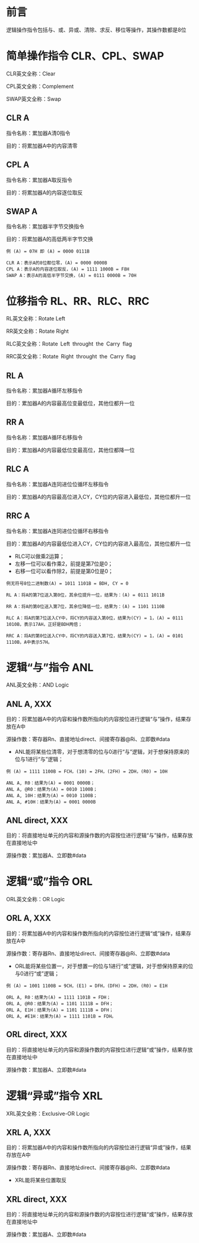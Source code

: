 # 前言
逻辑操作指令包括与、或、异或、清除、求反、移位等操作，其操作数都是8位
# 简单操作指令 CLR、CPL、SWAP
CLR英文全称：Clear

CPL英文全称：Complement

SWAP英文全称：Swap
## CLR A
指令名称：累加器A清0指令

目的：将累加器A中的内容清零
## CPL A
指令名称：累加器A取反指令

目的：将累加器A的内容逐位取反
## SWAP A
指令名称：累加器半字节交换指令

目的：将累加器A的高低两半字节交换

```
例 (A) = 07H 即 (A) = 0000 0111B

CLR A：表示A的8位都位零，(A) = 0000 0000B
CPL A：表示A的内容逐位取反，(A) = 1111 1000B = F8H
SWAP A：表示A的高低半字节交换，(A) = 0111 0000B = 70H
```

# 位移指令 RL、RR、RLC、RRC
RL英文全称：Rotate Left

RR英文全称：Rotate Right

RLC英文全称：Rotate Left throught the Carry flag

RRC英文全称：Rotate Right throught the Carry flag
## RL A
指令名称：累加器A循环左移指令

目的：累加器A的内容最高位变最低位，其他位都升一位
## RR A
指令名称：累加器A循环右移指令

目的：累加器A的内容最低位变最高位，其他位都降一位
## RLC A
指令名称：累加器A连同进位位循环左移指令

目的：累加器A的内容最高位进入CY，CY位的内容进入最低位，其他位都升一位
## RRC A
指令名称：累加器A连同进位位循环右移指令

目的：累加器A的内容最低位进入CY，CY位的内容进入最高位，其他位都升一位

- RLC可以做乘2运算；
- 左移一位可以看作乘2，前提是第7位是0；
- 右移一位可以看作除2，前提是第0位是0；
```
例无符号8位二进制数(A) = 1011 1101B = BDH, CY = 0

RL A：将A的第7位送入第0位，其余位提升一位，结果为：(A) = 0111 1011B

RR A：将A的第0位送入第7位，其余位降低一位，结果为：(A) = 1101 1110B

RLC A：将A的第7位送入CY中，将CY的内容送入第0位，结果为(CY) = 1，(A) = 0111 1010B，表示17AH，正好是BDH两倍；

RRC A：将A的第0位送入CY中，将CY的内容送入第7位，结果为(CY) = 1，(A) = 0101 1110B，A中表示57H。
```

# 逻辑“与”指令 ANL
ANL英文全称：AND Logic

## ANL A, XXX
目的：将累加器A中的内容和操作数所指向的内容按位进行逻辑“与”操作，结果存放在A中

源操作数：寄存器Rn、直接地址direct、间接寄存器@Ri、立即数#data

- ANL能将某些位清零，对于想清零的位与0进行“与”逻辑，对于想保持原来的位与1进行“与”逻辑；
```
例 (A) = 1111 1100B = FCH，(10) = 2FH，(2FH) = 2DH，(R0) = 10H

ANL A, R0：结果为(A) = 0001 0000B；
ANL A, @R0：结果为(A) = 0010 1100B；
ANL A, 10H：结果为(A) = 0010 1100B；
ANL A, #10H：结果为(A) = 0001 0000B
```

## ANL direct, XXX
目的：将直接地址单元的内容和源操作数的内容按位进行逻辑“与”操作，结果存放在直接地址中

源操作数：累加器A、立即数#data

# 逻辑“或”指令 ORL
ORL英文全称：OR Logic
## ORL A, XXX
目的：将累加器A中的内容和操作数所指向的内容按位进行逻辑“或”操作，结果存放在A中

源操作数：寄存器Rn、直接地址direct、间接寄存器@Ri、立即数#data

- ORL能将某些位置一，对于想置一的位与1进行“或”逻辑，对于想保持原来的位与0进行“或”逻辑；
```
例 (A) = 1001 1100B = 9CH，(E1) = DFH，(DFH) = 2DH，(R0) = E1H

ORL A, R0：结果为(A) = 1111 1101B = FDH；
ORL A, @R0：结果为(A) = 1101 1111B = DFH；
ORL A, E1H：结果为(A) = 1101 1111B = DFH；
ORL A, #E1H：结果为(A) = 1111 1101B = FDH。
```
## ORL direct, XXX
目的：将直接地址单元的内容和源操作数的内容按位进行逻辑“或”操作，结果存放在直接地址中

源操作数：累加器A、立即数#data
# 逻辑“异或”指令 XRL
XRL英文全称：Exclusive-OR Logic
## XRL A, XXX
目的：将累加器A中的内容和操作数所指向的内容按位进行逻辑“异或”操作，结果存放在A中

源操作数：寄存器Rn、直接地址direct、间接寄存器@Ri、立即数#data

- XRL能将某些位置取反
## XRL direct, XXX
目的：将直接地址单元的内容和源操作数的内容按位进行逻辑“或”操作，结果存放在直接地址中

源操作数：累加器A、立即数#data
